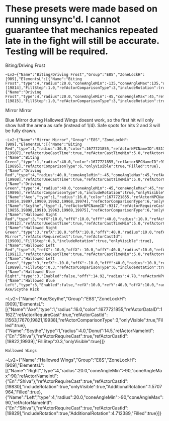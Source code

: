 # These presets were made based on running unsync'd. I cannot guarantee that mechanics repeated late in the fight will still be accurate. Testing will be required.


Biting/Driving Frost
```
~Lv2~{"Name":"Biting/Driving Frost","Group":"E8S","ZoneLockH":[909],"ElementsL":[{"Name":"Biting Frost","type":4,"radius":20.0,"coneAngleMin":-135,"coneAngleMax":135,"refActorDataID":11627,"refActorRequireCast":true,"refActorCastId":[19814],"FillStep":1.0,"refActorComparisonType":3,"includeRotation":true,"onlyVisible":true,"Filled":true},{"Name":"Driving Frost","type":4,"radius":20.0,"coneAngleMin":-45,"coneAngleMax":45,"refActorDataID":11627,"refActorRequireCast":true,"refActorCastId":[19815],"FillStep":1.0,"refActorComparisonType":3,"includeRotation":true,"onlyVisible":true,"AdditionalRotation":3.1415927,"Filled":true}]}
```
Mirror Mirror 

Blue Mirror during Hallowed Wings doesnt work, so the first hit will only show half the arena as safe (instead of 1/4). Safe spots for hits 2 and 3 will be fully drawn.
```
~Lv2~{"Name":"Mirror Mirror","Group":"E8S","ZoneLockH":[909],"ElementsL":[{"Name":"Biting Red","type":1,"radius":30.0,"color":1677721855,"refActorNPCNameID":9317,"refActorRequireCast":true,"refActorCastId":[19907],"refActorUseCastTime":true,"refActorCastTimeMin":5.0,"refActorCastTimeMax":15.0,"refActorComparisonType":6,"onlyVisible":true,"Filled":true},{"Name":"Biting Green","type":1,"radius":40.0,"color":1677721855,"refActorNPCNameID":9317,"refActorRequireCast":true,"refActorCastId":[19895],"refActorComparisonType":6,"onlyVisible":true,"Filled":true},{"Name":"Driving Red","type":4,"radius":40.0,"coneAngleMin":-45,"coneAngleMax":45,"refActorNPCNameID":9317,"refActorRequireCast":true,"refActorCastId":[19908],"refActorUseCastTime":true,"refActorCastTimeMin":5.0,"refActorCastTimeMax":15.0,"refActorComparisonType":6,"includeRotation":true,"onlyVisible":true,"Filled":true},{"Name":"Driving Green","type":4,"radius":40.0,"coneAngleMin":-45,"coneAngleMax":45,"refActorNPCNameID":9317,"refActorRequireCast":true,"refActorCastId":[19896],"refActorComparisonType":6,"includeRotation":true,"onlyVisible":true,"Filled":true},{"Name":"Axe","type":1,"radius":16.0,"color":1677721855,"refActorNPCNameID":9317,"refActorRequireCast":true,"refActorCastId":[19854,19897,19909,19962,19968,19974],"refActorComparisonType":6,"onlyVisible":true,"Filled":true},{"Name":"Scythe","type":1,"refActorNPCNameID":9317,"refActorRequireCast":true,"refActorCastId":[19855,19898,19910,19963,19969,19975],"refActorComparisonType":6,"onlyVisible":true},{"Name":"Hallowed Right Red","type":3,"refX":10.0,"offX":10.0,"offY":40.0,"radius":10.0,"refActorNPCNameID":9317,"refActorRequireCast":true,"refActorCastId":[19912],"refActorUseCastTime":true,"refActorCastTimeMin":5.0,"refActorCastTimeMax":15.0,"FillStep":0.3,"refActorComparisonType":6,"includeRotation":true},{"Name":"Hallowed Right Green","type":3,"refX":10.0,"offX":10.0,"offY":40.0,"radius":10.0,"refActorName":"Frozen Mirror","refActorRequireCast":true,"refActorCastId":[19900],"FillStep":0.3,"includeRotation":true,"onlyVisible":true},{"Name":"Hallowed Left Red","type":3,"refX":-10.0,"offX":-10.0,"offY":40.0,"radius":10.0,"refActorNPCNameID":9317,"refActorRequireCast":true,"refActorCastId":[19911],"refActorUseCastTime":true,"refActorCastTimeMin":5.0,"refActorCastTimeMax":15.0,"FillStep":0.3,"refActorComparisonType":6,"includeRotation":true,"onlyVisible":true},{"Name":"Hallowed Left Green","type":3,"refX":-10.0,"offX":-10.0,"offY":40.0,"radius":10.0,"refActorNPCNameID":9317,"refActorRequireCast":true,"refActorCastId":[19899],"FillStep":0.3,"refActorComparisonType":6,"includeRotation":true,"onlyVisible":true,"Filled":true},{"Name":"Hallowed Blue Right","type":3,"Enabled":false,"offY":14.92,"radius":4.78,"refActorNPCNameID":9317,"refActorComparisonType":6,"includeRotation":true,"onlyVisible":true},{"Name":"Hallowed Blue Left","type":3,"Enabled":false,"refX":10.0,"refY":40.0,"offX":10.0,"radius":10.0,"refActorNPCNameID":9317,"refActorRequireCast":true,"FillStep":0.3,"refActorComparisonType":6,"includeRotation":true,"onlyVisible":true}]}```
Axe/Scythe Kick
```
~Lv2~{"Name":"Axe/Scythe","Group":"E8S","ZoneLockH":[909],"ElementsL":[{"Name":"Axe","type":1,"radius":16.0,"color":1677721855,"refActorDataID":11627,"refActorRequireCast":true,"refActorCastId":[1563,17670,19821,19938],"refActorComparisonType":3,"onlyVisible":true,"Filled":true},{"Name":"Scythe","type":1,"radius":4.0,"Donut":14.5,"refActorNameIntl":{"En":"Shiva"},"refActorRequireCast":true,"refActorCastId":[19822,19939],"FillStep":0.3,"onlyVisible":true}]}
```
Hallowed Wings
```
~Lv2~{"Name":"Hallowed Wings","Group":"E8S","ZoneLockH":[909],"ElementsL":[{"Name":"Right","type":4,"radius":20.0,"coneAngleMin":-90,"coneAngleMax":90,"refActorNameIntl":{"En":"Shiva"},"refActorRequireCast":true,"refActorCastId":[19830],"includeRotation":true,"onlyVisible":true,"AdditionalRotation":1.5707964,"Filled":true},{"Name":"Left","type":4,"radius":20.0,"coneAngleMin":-90,"coneAngleMax":90,"refActorNameIntl":{"En":"Shiva"},"refActorRequireCast":true,"refActorCastId":[19829],"includeRotation":true,"AdditionalRotation":4.712389,"Filled":true}]}
```
